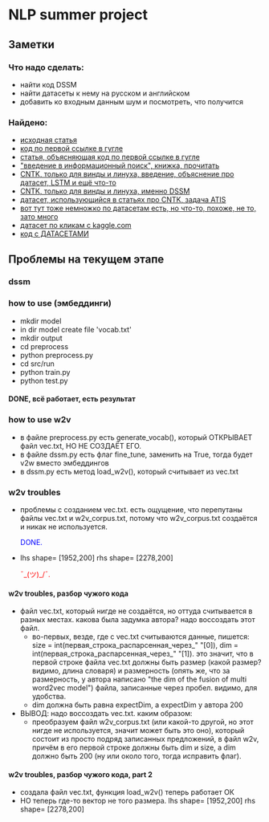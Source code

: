 # NLP summer project

## Заметки

### Что надо сделать:
- найти код DSSM
- найти датасеты к нему на русском и английском
- добавить ко входным данным шум и посмотреть, что получится

### Найдено:
- [исходная статья](https://www.microsoft.com/en-us/research/wp-content/uploads/2016/02/cikm2013_DSSM_fullversion.pdf "исходная статья")
- [код по первой ссылке в гугле](https://github.com/liaha/dssm "код по первой ссылке в гугле")
- [статья, объясняющая код по первой ссылке в гугле](http://liaha.github.io/models/2016/06/21/dssm-on-tensorflow.html)
- ["введение в информационный поиск", книжка, прочитать](https://www.ozon.ru/context/detail/id/5497130/ "озон")
- [CNTK, только для винды и линуха, введение, объяснение про датасет, LSTM и ещё что-то](https://cntk.ai/pythondocs/CNTK_303_Deep_Structured_Semantic_Modeling_with_LSTM_Networks.html)
- [CNTK, только для винды и линуха, именно DSSM](https://cntk.ai/pythondocs/CNTK_202_Language_Understanding.html)
- [датасет, использующийся в статьях про CNTK, задача ATIS](https://catalog.ldc.upenn.edu/LDC95S26)
- [вот тут тоже немножко по датасетам есть, но что-то, похоже, не то, зато много](https://github.com/brmson/dataset-sts)
- [датасет по кликам с kaggle.com](https://www.kaggle.com/c/avazu-ctr-prediction)
- [код с ДАТАСЕТАМИ](https://github.com/xubaochuan/dssm)

## Проблемы на текущем этапе
### dssm
### how to use (эмбеддинги)
- mkdir model
- in dir model create file 'vocab.txt'
- mkdir output
- cd preprocess
- python preprocess.py
- cd src/run
- python train.py
- python test.py
#### DONE, всё работает, есть результат
### how to use w2v
- в файле preprocess.py есть generate_vocab(), который ОТКРЫВАЕТ файл vec.txt, НО НЕ СОЗДАЁТ ЕГО.
- в файле dssm.py есть флаг fine_tune, заменить на True, тогда будет v2w вместо эмбеддингов
- в dssm.py есть метод load_w2v(), который считывает из vec.txt
### w2v troubles
- проблемы с созданием vec.txt. есть ощущение, что перепутаны файлы vec.txt и w2v_corpus.txt, потому что w2v_corpus.txt создаётся и никак не используется. <p style='color:blue'>DONE.</p>
- lhs shape= [1952,200] rhs shape= [2278,200] <p style='color:red'>¯\_(ツ)_/¯.</p>

#### w2v troubles, разбор чужого кода
- файл vec.txt, который нигде не создаётся, но оттуда считывается в разных местах. какова была задумка автора? надо воссоздать этот файл.
  - во-первых, везде, где с vec.txt считываются данные, пишется: size = int(первая_строка_распарсенная_через_" "[0]), dim = int(первая_строка_распарсенная_через_" "[1]). это значит, что в первой строке файла vec.txt должны быть размер (какой размер? видимо, длина словаря) и размерность (опять же, что за размерность, у автора написано "the dim of the fusion of multi word2vec model") файла, записанные через пробел. видимо, для удобства.
  - dim должна быть равна expectDim, а expectDim у автора 200
- ВЫВОД: надо воссоздать vec.txt. каким образом:
  - преобразуем файл w2v_corpus.txt (или какой-то другой, но этот нигде не используется, значит может быть это оно), который состоит из просто подряд записанных предложений, в файл w2v, причём в его первой строке должны быть dim и size, а dim должно быть 200 (ну или около того, тогда исправить флаг).

#### w2v troubles, разбор чужого кода, part 2
- создала файл vec.txt, функция load_w2v() теперь работает ОК
- НО теперь где-то вектор не того размера. lhs shape= [1952,200] rhs shape= [2278,200]
